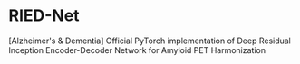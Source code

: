 # RIED-Net
[Alzheimer's &amp; Dementia] Official PyTorch implementation of Deep Residual Inception Encoder-Decoder Network for Amyloid PET Harmonization
